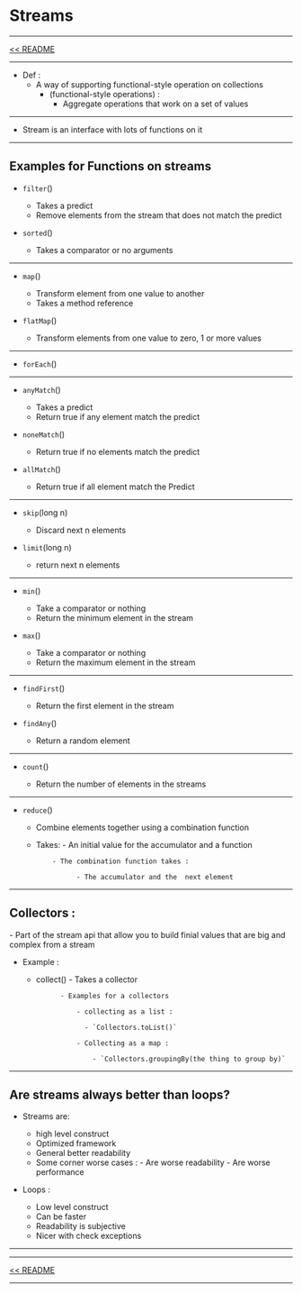<h1>Streams</h1>
<hr>
<a href="README.md">&lt;&lt; README </a>
<hr>

- Def :
    - A way of supporting functional-style operation on collections 
        - (functional-style operations) :
            - Aggregate operations that work on a set of values 
<hr>

- Stream is an interface with lots of functions on it 
<hr>


<h2>Examples for Functions on streams </h2>

- `filter`()

    - Takes a predict
    - Remove elements from the stream that does not match the predict
    
- `sorted`()

    - Takes a comparator or no arguments
<hr>

- `map`()

    - Transform element from one value to another
    - Takes a method reference
    
- `flatMap`()

    - Transform elements from one value to zero, 1 or more values
<hr>

- `forEach`()
<hr>

- `anyMatch`()

    - Takes a predict
    - Return true if any element match the predict
    
- `noneMatch`() 

    - Return true if no elements match the predict
    
- `allMatch`() 

    - Return true if all element match the Predict
<hr>

- `skip`(long n)

    - Discard next n elements
    
- `limit`(long n)

    - return next n elements
<hr>

- `min`()

    - Take a comparator or nothing
    - Return the minimum element in the stream
- `max`()

    - Take a comparator or nothing
    - Return the maximum element in the stream
<hr>

- `findFirst`()

    - Return the first element in the stream
    
- `findAny`()

    - Return a random element
<hr>

- `count`()

    - Return the number of elements in the streams
<hr>


- `reduce`()

    - Combine elements together using a combination function
    
    - Takes:
            - An initial value for the accumulator and a function
        
              - The combination function takes :
        
                    - The accumulator and the  next element   
<hr>


<h2>Collectors :</h2>
- Part of the stream api that allow you to build finial values that are big and complex from a stream

- Example :

    - collect()
             - Takes a collector
             
                - Examples for a collectors
                
                    - collecting as a list :
                    
                      - `Collectors.toList()`
                      
                    - Collecting as a map :
                    
                        - `Collectors.groupingBy(the thing to group by)`
    
- ---------------------------

<h2>Are streams always better than loops?</h2>

- Streams are:

    -  high level construct    
    - Optimized framework
    - General better readability
    - Some corner worse cases :
            - Are worse readability
            - Are worse performance
            
- Loops :
    - Low level construct
    - Can be faster
    - Readability is subjective 
    - Nicer with check exceptions
    
- ----------------------------

<hr>
<a href="README.md">&lt;&lt; README </a>
<hr>



